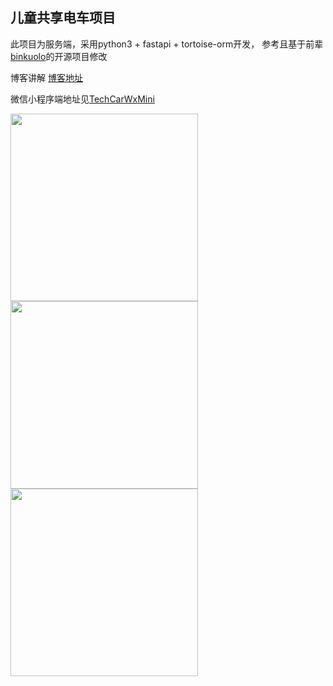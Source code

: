 ## 儿童共享电车项目

此项目为服务端，采用python3 + fastapi + tortoise-orm开发， 参考且基于前辈[binkuolo](https://gitee.com/binkuolo)的开源项目修改

博客讲解 [博客地址](https://blog.csdn.net/wuzhiguo1314/article/details/145035620)

微信小程序端地址见[TechCarWxMini](https://github.com/Richard0403/TechCarWxMini)

<img src="https://github.com/user-attachments/assets/d448f5ea-63a9-46ff-87ea-1380235642fc"  width="300" />

<img src="https://github.com/user-attachments/assets/5535cd7a-58d9-40a9-bc18-0b8debf6a53e"  width="300" />

<img src="https://github.com/user-attachments/assets/f2541a7e-e3b5-4b0c-8d26-b92c098d9154"  width="300" />
